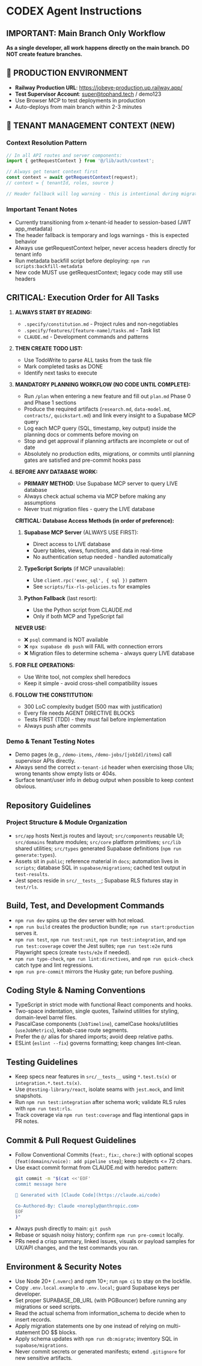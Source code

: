 # CODEX Agent Instructions

## IMPORTANT: Main Branch Only Workflow
**As a single developer, all work happens directly on the main branch. DO NOT create feature branches.**

## 🚀 PRODUCTION ENVIRONMENT
- **Railway Production URL**: https://jobeye-production.up.railway.app/
- **Test Supervisor Account**: super@tophand.tech / demo123
- Use Browser MCP to test deployments in production
- Auto-deploys from main branch within 2-3 minutes

## 🏢 TENANT MANAGEMENT CONTEXT (NEW)

### Context Resolution Pattern
```typescript
// In all API routes and server components:
import { getRequestContext } from '@/lib/auth/context';

// Always get tenant context first
const context = await getRequestContext(request);
// context = { tenantId, roles, source }

// Header fallback will log warning - this is intentional during migration
```

### Important Tenant Notes
- Currently transitioning from x-tenant-id header to session-based (JWT app_metadata)
- The header fallback is temporary and logs warnings - this is expected behavior
- Always use getRequestContext helper, never access headers directly for tenant info
- Run metadata backfill script before deploying: `npm run scripts:backfill-metadata`
- New code MUST use getRequestContext; legacy code may still use headers

## CRITICAL: Execution Order for All Tasks

1. **ALWAYS START BY READING:**
   - `.specify/constitution.md` - Project rules and non-negotiables
   - `.specify/features/[feature-name]/tasks.md` - Task list
   - `CLAUDE.md` - Development commands and patterns

2. **THEN CREATE TODO LIST:**
   - Use TodoWrite to parse ALL tasks from the task file
   - Mark completed tasks as DONE
   - Identify next tasks to execute

3. **MANDATORY PLANNING WORKFLOW (NO CODE UNTIL COMPLETE):**
   - Run `/plan` when entering a new feature and fill out `plan.md` Phase 0 and Phase 1 sections
   - Produce the required artifacts (`research.md`, `data-model.md`, `contracts/`, `quickstart.md`) and link every insight to a Supabase MCP query
   - Log each MCP query (SQL, timestamp, key output) inside the planning docs or comments before moving on
   - Stop and get approval if planning artifacts are incomplete or out of date
   - Absolutely no production edits, migrations, or commits until planning gates are satisfied and pre-commit hooks pass

3. **BEFORE ANY DATABASE WORK:**
   - **PRIMARY METHOD**: Use Supabase MCP server to query LIVE database
   - Always check actual schema via MCP before making any assumptions
   - Never trust migration files - query the LIVE database

   **CRITICAL: Database Access Methods (in order of preference):**
   1. **Supabase MCP Server** (ALWAYS USE FIRST):
      - Direct access to LIVE database
      - Query tables, views, functions, and data in real-time
      - No authentication setup needed - handled automatically
   
   2. **TypeScript Scripts** (if MCP unavailable):
      - Use `client.rpc('exec_sql', { sql })` pattern
      - See `scripts/fix-rls-policies.ts` for examples
   
   3. **Python Fallback** (last resort):
      - Use the Python script from CLAUDE.md
      - Only if both MCP and TypeScript fail

   **NEVER USE:**
   - ❌ `psql` command is NOT available
   - ❌ `npx supabase db push` will FAIL with connection errors
   - ❌ Migration files to determine schema - always query LIVE database

4. **FOR FILE OPERATIONS:**
   - Use Write tool, not complex shell heredocs
   - Keep it simple - avoid cross-shell compatibility issues

5. **FOLLOW THE CONSTITUTION:**
   - 300 LoC complexity budget (500 max with justification)
   - Every file needs AGENT DIRECTIVE BLOCKS
   - Tests FIRST (TDD) - they must fail before implementation
   - Always push after commits

### Demo & Tenant Testing Notes
- Demo pages (e.g., `/demo-items`, `/demo-jobs/[jobId]/items`) call supervisor APIs directly.
- Always send the correct `x-tenant-id` header when exercising those UIs; wrong tenants show empty lists or 404s.
- Surface tenant/user info in debug output when possible to keep context obvious.

## Repository Guidelines

### Project Structure & Module Organization
- `src/app` hosts Next.js routes and layout; `src/components` reusable UI; `src/domains` feature modules; `src/core` platform primitives; `src/lib` shared utilities; `src/types` generated Supabase definitions (`npm run generate:types`).
- Assets sit in `public`; reference material in `docs`; automation lives in `scripts`; database SQL in `supabase/migrations`; cached test output in `test-results`.
- Jest specs reside in `src/__tests__`; Supabase RLS fixtures stay in `test/rls`.

## Build, Test, and Development Commands
- `npm run dev` spins up the dev server with hot reload.
- `npm run build` creates the production bundle; `npm run start:production` serves it.
- `npm run test`, `npm run test:unit`, `npm run test:integration`, and `npm run test:coverage` cover the Jest suites; `npm run test:e2e` runs Playwright specs (create `tests/e2e` if needed).
- `npm run type-check`, `npm run lint:directives`, and `npm run quick-check` catch type and lint regressions.
- `npm run pre-commit` mirrors the Husky gate; run before pushing.

## Coding Style & Naming Conventions
- TypeScript in strict mode with functional React components and hooks.
- Two-space indentation, single quotes, Tailwind utilities for styling, domain-level barrel files.
- PascalCase components (`JobTimeline`), camelCase hooks/utilities (`useJobMetrics`), kebab-case route segments.
- Prefer the `@/` alias for shared imports; avoid deep relative paths.
- ESLint (`eslint --fix`) governs formatting; keep changes lint-clean.

## Testing Guidelines
- Keep specs near features in `src/__tests__` using `*.test.ts(x)` or `integration.*.test.ts(x)`.
- Use `@testing-library/react`, isolate seams with `jest.mock`, and limit snapshots.
- Run `npm run test:integration` after schema work; validate RLS rules with `npm run test:rls`.
- Track coverage via `npm run test:coverage` and flag intentional gaps in PR notes.

## Commit & Pull Request Guidelines
- Follow Conventional Commits (`feat:`, `fix:`, `chore:`) with optional scopes (`feat(domains/voice): add pipeline step`); keep subjects <= 72 chars.
- Use exact commit format from CLAUDE.md with heredoc pattern:
  ```bash
  git commit -m "$(cat <<'EOF'
  commit message here
  
  🤖 Generated with [Claude Code](https://claude.ai/code)
  
  Co-Authored-By: Claude <noreply@anthropic.com>
  EOF
  )"
  ```
- Always push directly to main: `git push`
- Rebase or squash noisy history; confirm `npm run pre-commit` locally.
- PRs need a crisp summary, linked issues, visuals or payload samples for UX/API changes, and the test commands you ran.

## Environment & Security Notes
- Use Node 20+ (`.nvmrc`) and npm 10+; run `npm ci` to stay on the lockfile.
- Copy `.env.local.example` to `.env.local`; guard Supabase keys per developer.
- Set proper SUPABASE_DB_URL (with PGBouncer) before running any migrations or seed scripts.
- Read the actual schema from information_schema to decide when to insert records.
- Apply migration statements one by one instead of relying on multi-statement DO $$ blocks.
- Apply schema updates with `npm run db:migrate`; inventory SQL in `supabase/migrations`.
- Never commit secrets or generated manifests; extend `.gitignore` for new sensitive artifacts.
